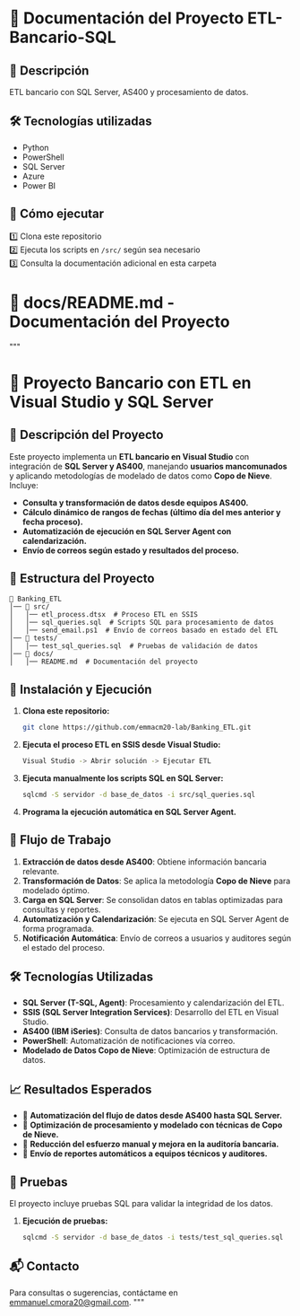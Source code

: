 # 📄 Documentación del Proyecto ETL-Bancario-SQL

## 📌 Descripción  
ETL bancario con SQL Server, AS400 y procesamiento de datos.

## 🛠 Tecnologías utilizadas  
- Python  
- PowerShell  
- SQL Server  
- Azure  
- Power BI  

## 🚀 Cómo ejecutar  
1️⃣ Clona este repositorio  
2️⃣ Ejecuta los scripts en `/src/` según sea necesario  
3️⃣ Consulta la documentación adicional en esta carpeta  


# 📂 docs/README.md - Documentación del Proyecto
"""
# 🏦 Proyecto Bancario con ETL en Visual Studio y SQL Server

## 📌 Descripción del Proyecto

Este proyecto implementa un **ETL bancario en Visual Studio** con integración de **SQL Server y AS400**, manejando **usuarios mancomunados** y aplicando metodologías de modelado de datos como **Copo de Nieve**. Incluye:

- **Consulta y transformación de datos desde equipos AS400.**
- **Cálculo dinámico de rangos de fechas (último día del mes anterior y fecha proceso).**
- **Automatización de ejecución en SQL Server Agent con calendarización.**
- **Envío de correos según estado y resultados del proceso.**

## 📂 Estructura del Proyecto
```
📁 Banking_ETL
│── 📂 src/
│   │── etl_process.dtsx  # Proceso ETL en SSIS
│   │── sql_queries.sql  # Scripts SQL para procesamiento de datos
│   │── send_email.ps1  # Envío de correos basado en estado del ETL
│── 📂 tests/
│   │── test_sql_queries.sql  # Pruebas de validación de datos
│── 📂 docs/
│   │── README.md  # Documentación del proyecto
```

## 🚀 Instalación y Ejecución

1. **Clona este repositorio:**
   ```sh
   git clone https://github.com/emmacm20-lab/Banking_ETL.git
   ```
2. **Ejecuta el proceso ETL en SSIS desde Visual Studio:**
   ```sh
   Visual Studio -> Abrir solución -> Ejecutar ETL
   ```
3. **Ejecuta manualmente los scripts SQL en SQL Server:**
   ```sh
   sqlcmd -S servidor -d base_de_datos -i src/sql_queries.sql
   ```
4. **Programa la ejecución automática en SQL Server Agent.**

## 📩 Flujo de Trabajo
1. **Extracción de datos desde AS400**: Obtiene información bancaria relevante.
2. **Transformación de Datos**: Se aplica la metodología **Copo de Nieve** para modelado óptimo.
3. **Carga en SQL Server**: Se consolidan datos en tablas optimizadas para consultas y reportes.
4. **Automatización y Calendarización**: Se ejecuta en SQL Server Agent de forma programada.
5. **Notificación Automática**: Envío de correos a usuarios y auditores según el estado del proceso.

## 🛠 Tecnologías Utilizadas
- **SQL Server (T-SQL, Agent)**: Procesamiento y calendarización del ETL.
- **SSIS (SQL Server Integration Services)**: Desarrollo del ETL en Visual Studio.
- **AS400 (IBM iSeries)**: Consulta de datos bancarios y transformación.
- **PowerShell**: Automatización de notificaciones vía correo.
- **Modelado de Datos Copo de Nieve**: Optimización de estructura de datos.

## 📈 Resultados Esperados
- 📌 **Automatización del flujo de datos desde AS400 hasta SQL Server.**
- 📌 **Optimización de procesamiento y modelado con técnicas de Copo de Nieve.**
- 📌 **Reducción del esfuerzo manual y mejora en la auditoría bancaria.**
- 📌 **Envío de reportes automáticos a equipos técnicos y auditores.**

## 🧪 Pruebas
El proyecto incluye pruebas SQL para validar la integridad de los datos.
1. **Ejecución de pruebas:**
   ```sh
   sqlcmd -S servidor -d base_de_datos -i tests/test_sql_queries.sql
   ```

## 📬 Contacto
Para consultas o sugerencias, contáctame en [emmanuel.cmora20@gmail.com](mailto:emmanuel.cmora20@gmail.com).
"""

